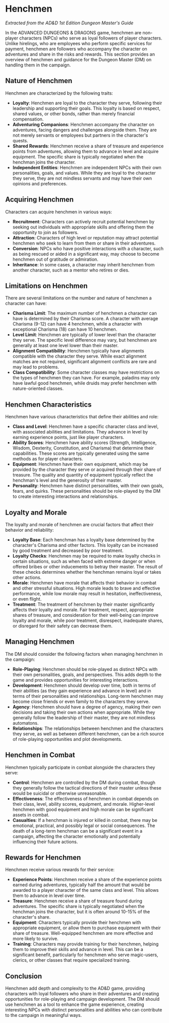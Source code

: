 # Henchmen

*Extracted from the AD&D 1st Edition Dungeon Master's Guide*

In the ADVANCED DUNGEONS & DRAGONS game, henchmen are non-player characters (NPCs) who serve as loyal followers of player characters. Unlike hirelings, who are employees who perform specific services for payment, henchmen are followers who accompany the character on adventures and share in the risks and rewards. This section provides an overview of henchmen and guidance for the Dungeon Master (DM) on handling them in the campaign.

## Nature of Henchmen

Henchmen are characterized by the following traits:

- **Loyalty**: Henchmen are loyal to the character they serve, following their leadership and supporting their goals. This loyalty is based on respect, shared values, or other bonds, rather than merely financial compensation.
- **Adventuring Companions**: Henchmen accompany the character on adventures, facing dangers and challenges alongside them. They are not merely servants or employees but partners in the character's quests.
- **Shared Rewards**: Henchmen receive a share of treasure and experience points from adventures, allowing them to advance in level and acquire equipment. The specific share is typically negotiated when the henchman joins the character.
- **Independent Entities**: Henchmen are independent NPCs with their own personalities, goals, and values. While they are loyal to the character they serve, they are not mindless servants and may have their own opinions and preferences.

## Acquiring Henchmen

Characters can acquire henchmen in various ways:

- **Recruitment**: Characters can actively recruit potential henchmen by seeking out individuals with appropriate skills and offering them the opportunity to join as followers.
- **Attraction**: Characters of high level or reputation may attract potential henchmen who seek to learn from them or share in their adventures.
- **Conversion**: NPCs who have positive interactions with a character, such as being rescued or aided in a significant way, may choose to become henchmen out of gratitude or admiration.
- **Inheritance**: In some cases, a character may inherit henchmen from another character, such as a mentor who retires or dies.

## Limitations on Henchmen

There are several limitations on the number and nature of henchmen a character can have:

- **Charisma Limit**: The maximum number of henchmen a character can have is determined by their Charisma score. A character with average Charisma (9-12) can have 4 henchmen, while a character with exceptional Charisma (18) can have 10 henchmen.
- **Level Limit**: Henchmen are typically of lower level than the character they serve. The specific level difference may vary, but henchmen are generally at least one level lower than their master.
- **Alignment Compatibility**: Henchmen typically have alignments compatible with the character they serve. While exact alignment matches are not required, significant alignment conflicts are rare and may lead to problems.
- **Class Compatibility**: Some character classes may have restrictions on the types of henchmen they can have. For example, paladins may only have lawful good henchmen, while druids may prefer henchmen with nature-oriented classes.

## Henchmen Characteristics

Henchmen have various characteristics that define their abilities and role:

- **Class and Level**: Henchmen have a specific character class and level, with associated abilities and limitations. They advance in level by earning experience points, just like player characters.
- **Ability Scores**: Henchmen have ability scores (Strength, Intelligence, Wisdom, Dexterity, Constitution, and Charisma) that determine their capabilities. These scores are typically generated using the same methods as for player characters.
- **Equipment**: Henchmen have their own equipment, which may be provided by the character they serve or acquired through their share of treasure. The quality and quantity of equipment typically reflect the henchman's level and the generosity of their master.
- **Personality**: Henchmen have distinct personalities, with their own goals, fears, and quirks. These personalities should be role-played by the DM to create interesting interactions and relationships.

## Loyalty and Morale

The loyalty and morale of henchmen are crucial factors that affect their behavior and reliability:

- **Loyalty Base**: Each henchman has a loyalty base determined by the character's Charisma and other factors. This loyalty can be increased by good treatment and decreased by poor treatment.
- **Loyalty Checks**: Henchmen may be required to make loyalty checks in certain situations, such as when faced with extreme danger or when offered bribes or other inducements to betray their master. The result of these checks determines whether the henchman remains loyal or takes other actions.
- **Morale**: Henchmen have morale that affects their behavior in combat and other stressful situations. High morale leads to brave and effective performance, while low morale may result in hesitation, ineffectiveness, or even flight.
- **Treatment**: The treatment of henchmen by their master significantly affects their loyalty and morale. Fair treatment, respect, appropriate shares of treasure, and consideration for their well-being can improve loyalty and morale, while poor treatment, disrespect, inadequate shares, or disregard for their safety can decrease them.

## Managing Henchmen

The DM should consider the following factors when managing henchmen in the campaign:

- **Role-Playing**: Henchmen should be role-played as distinct NPCs with their own personalities, goals, and perspectives. This adds depth to the game and provides opportunities for interesting interactions.
- **Development**: Henchmen should develop over time, both in terms of their abilities (as they gain experience and advance in level) and in terms of their personalities and relationships. Long-term henchmen may become close friends or even family to the characters they serve.
- **Agency**: Henchmen should have a degree of agency, making their own decisions and taking their own actions when appropriate. While they generally follow the leadership of their master, they are not mindless automatons.
- **Relationships**: The relationships between henchmen and the characters they serve, as well as between different henchmen, can be a rich source of role-playing opportunities and plot developments.

## Henchmen in Combat

Henchmen typically participate in combat alongside the characters they serve:

- **Control**: Henchmen are controlled by the DM during combat, though they generally follow the tactical directions of their master unless these would be suicidal or otherwise unreasonable.
- **Effectiveness**: The effectiveness of henchmen in combat depends on their class, level, ability scores, equipment, and morale. Higher-level henchmen with good equipment and high morale can be significant assets in combat.
- **Casualties**: If a henchman is injured or killed in combat, there may be emotional, practical, and possibly legal or social consequences. The death of a long-term henchman can be a significant event in a campaign, affecting the character emotionally and potentially influencing their future actions.

## Rewards for Henchmen

Henchmen receive various rewards for their service:

- **Experience Points**: Henchmen receive a share of the experience points earned during adventures, typically half the amount that would be awarded to a player character of the same class and level. This allows them to advance in level over time.
- **Treasure**: Henchmen receive a share of treasure found during adventures. The specific share is typically negotiated when the henchman joins the character, but it is often around 10-15% of the character's share.
- **Equipment**: Characters typically provide their henchmen with appropriate equipment, or allow them to purchase equipment with their share of treasure. Well-equipped henchmen are more effective and more likely to survive.
- **Training**: Characters may provide training for their henchmen, helping them to improve their skills and advance in level. This can be a significant benefit, particularly for henchmen who serve magic-users, clerics, or other classes that require specialized training.

## Conclusion

Henchmen add depth and complexity to the AD&D game, providing characters with loyal followers who share in their adventures and creating opportunities for role-playing and campaign development. The DM should use henchmen as a tool to enhance the game experience, creating interesting NPCs with distinct personalities and abilities who can contribute to the campaign in meaningful ways.
